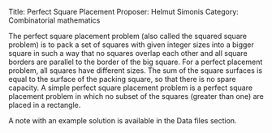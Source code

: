 Title:    Perfect Square Placement
Proposer: Helmut Simonis
Category: Combinatorial mathematics


The perfect square placement problem (also called the squared square problem) is 
to pack a set of squares with given integer sizes into a bigger square in such 
a way that no squares overlap each other and all square borders are parallel to 
the border of the big square. For a perfect placement problem, all squares have 
different sizes. The sum of the square surfaces is equal to the surface of the 
packing square, so that there is no spare capacity. A simple perfect square 
placement problem is a perfect square placement problem in which no subset of 
the squares (greater than one) are placed in a rectangle. 

A note with an example solution is available in the Data files section.

